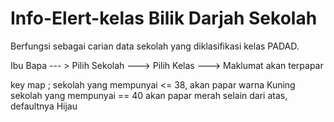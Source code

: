 # Info-Elert-kelas Bilik Darjah Sekolah

Berfungsi sebagai carian data sekolah yang diklasifikasi kelas PADAD. 

Ibu Bapa --- > Pilih Sekolah ---> Pilih Kelas ---> Maklumat akan terpapar 

key map ;
sekolah yang mempunyai <= 38, akan papar warna Kuning
sekolah yang mempunyai == 40 akan papar merah
selain dari atas, defaultnya Hijau
